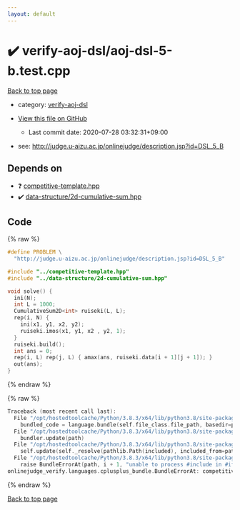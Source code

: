 ```yaml
---
layout: default
---
```


<!-- mathjax config similar to math.stackexchange -->
<script type="text/javascript" async
  src="https://cdnjs.cloudflare.com/ajax/libs/mathjax/2.7.5/MathJax.js?config=TeX-MML-AM_CHTML">
</script>
<script type="text/x-mathjax-config">
  MathJax.Hub.Config({
    TeX: { equationNumbers: { autoNumber: "AMS" }},
    tex2jax: {
      inlineMath: [ ['$','$'] ],
      processEscapes: true
    },
    "HTML-CSS": { matchFontHeight: false },
    displayAlign: "left",
    displayIndent: "2em"
  });
</script>

<script type="text/javascript" src="https://cdnjs.cloudflare.com/ajax/libs/jquery/3.4.1/jquery.min.js"></script>
<script src="https://cdn.jsdelivr.net/npm/jquery-balloon-js@1.1.2/jquery.balloon.min.js" integrity="sha256-ZEYs9VrgAeNuPvs15E39OsyOJaIkXEEt10fzxJ20+2I=" crossorigin="anonymous"></script>
<script type="text/javascript" src="../../assets/js/copy-button.js"></script>
<link rel="stylesheet" href="../../assets/css/copy-button.css" />


# :heavy_check_mark: verify-aoj-dsl/aoj-dsl-5-b.test.cpp

<a href="../../index.html">Back to top page</a>

* category: <a href="../../index.html#6908443ecdb9f69dd37649fc02d1f6cf">verify-aoj-dsl</a>
* <a href="{{ site.github.repository_url }}/blob/master/verify-aoj-dsl/aoj-dsl-5-b.test.cpp">View this file on GitHub</a>
    - Last commit date: 2020-07-28 03:32:31+09:00


* see: <a href="http://judge.u-aizu.ac.jp/onlinejudge/description.jsp?id=DSL_5_B">http://judge.u-aizu.ac.jp/onlinejudge/description.jsp?id=DSL_5_B</a>


## Depends on

* :question: <a href="../../library/competitive-template.hpp.html">competitive-template.hpp</a>
* :heavy_check_mark: <a href="../../library/data-structure/2d-cumulative-sum.hpp.html">data-structure/2d-cumulative-sum.hpp</a>


## Code

<a id="unbundled"></a>
{% raw %}
```cpp
#define PROBLEM \
  "http://judge.u-aizu.ac.jp/onlinejudge/description.jsp?id=DSL_5_B"

#include "../competitive-template.hpp"
#include "../data-structure/2d-cumulative-sum.hpp"

void solve() {
  ini(N);
  int L = 1000;
  CumulativeSum2D<int> ruiseki(L, L);
  rep(i, N) {
    ini(x1, y1, x2, y2);
    ruiseki.imos(x1, y1, x2 , y2, 1);
  }
  ruiseki.build();
  int ans = 0;
  rep(i, L) rep(j, L) { amax(ans, ruiseki.data[i + 1][j + 1]); }
  out(ans);
}
```
{% endraw %}

<a id="bundled"></a>
{% raw %}
```cpp
Traceback (most recent call last):
  File "/opt/hostedtoolcache/Python/3.8.3/x64/lib/python3.8/site-packages/onlinejudge_verify/docs.py", line 349, in write_contents
    bundled_code = language.bundle(self.file_class.file_path, basedir=pathlib.Path.cwd())
  File "/opt/hostedtoolcache/Python/3.8.3/x64/lib/python3.8/site-packages/onlinejudge_verify/languages/cplusplus.py", line 185, in bundle
    bundler.update(path)
  File "/opt/hostedtoolcache/Python/3.8.3/x64/lib/python3.8/site-packages/onlinejudge_verify/languages/cplusplus_bundle.py", line 307, in update
    self.update(self._resolve(pathlib.Path(included), included_from=path))
  File "/opt/hostedtoolcache/Python/3.8.3/x64/lib/python3.8/site-packages/onlinejudge_verify/languages/cplusplus_bundle.py", line 306, in update
    raise BundleErrorAt(path, i + 1, "unable to process #include in #if / #ifdef / #ifndef other than include guards")
onlinejudge_verify.languages.cplusplus_bundle.BundleErrorAt: competitive-template.hpp: line 108: unable to process #include in #if / #ifdef / #ifndef other than include guards

```
{% endraw %}

<a href="../../index.html">Back to top page</a>

